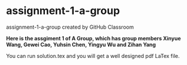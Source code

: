 # assignment-1-a-group
assignment-1-a-group created by GitHub Classroom

**Here is the assgiment 1 of A Group, which has group members Xinyue Wang, Gewei Cao, Yuhsin Chen, Yingyu Wu and Zihan Yang**

You can run solution.tex and you will get a well designed pdf LaTex file. 

